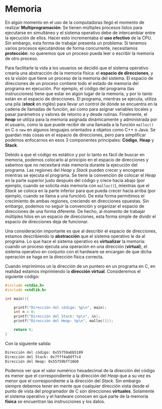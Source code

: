 # Memoria

En algún momento en el uso de la computadoras llegó el momento de realizar **Multiprogramación**: Se tienen múltiples procesos listos para ejecutarse en simultáneo y el sistema operativo debe de intercambiar entre la ejecución de ellos. Hacer esto incrementaba el **uso efectivo** de la CPU. Sin embargo, esta forma de trabajar presenta un problema: Si tenemos varios procesos ejecutándose de forma concurrente, necesitamos **protección**: no queremos que un proceso pueda leer o escribir la memoria de otro proceso.

Para facilitarle la vida a los usuarios se decidió que el sistema operativo crearía una abstracción de la memoria física: el **espacio de direcciones**, y es la visión que tiene un proceso de la memoria del sistema. El espacio de direcciones de un proceso contiene todo el estado de memoria del programa en ejecución. Por ejemplo, el código del programa (las instrucciones) tiene que estar en algún lugar de la memoria, y por lo tanto están en el espacio de direcciones. El programa, mientras se ejecuta, utiliza una pila (***stack*** en inglés) para llevar un control de dónde se encuentra en la cadena de llamadas de función, así como para asignar variables locales y pasar parámetros y valores de retorno a y desde rutinas. Finalmente, el ***heap*** se utiliza para la memoria asignada dinámicamente y administrada por el usuario, como la que puede recibir de una llamada a la función `malloc()` en C o `new` en algunos lenguajes orientados a objetos como C++ o Java. Se guardan más cosas en el espacio de direcciones, pero para simplificar podemos enfocarnos en esos 3 componentes principales: **Código**, **Heap** y **Stack**.

Debido a que el código es estático y por lo tanto es fácil de buscar en memoria, podemos colocarlo al principio en el espacio de direcciones y sabemos que no necesitará más memoria durante la ejecución del programa. Las regiones del *Heap* y *Stack* pueden crecer y encogerse mientras se ejecuta el programa. Se tiene la convención de colocar el *Heap* en la parte superior justo después del código y crece hacia abajo (por ejemplo, cuando se solicita más memoria con `malloc()`), mientras que el *Stack* se coloca en la parte inferior para que pueda crecer hacia arriba (por ejemplo, cuando se llama a una función). De esta forma permitimos el crecimiento de ambas regiones, creciendo en direcciones opuestas. Sin embargo, podemos no seguir la convención y organizar el espacio de direcciones de una forma diferente. De hecho, al momento de trabajar múltiples hilos en un espacio de direcciones, esta forma simple de dividir el espacio de direcciones deja de funcionar.

Una consideración importante es que al describir el espacio de direcciones, estamos describiendo la **abstracción** que el sistema operativo le da al programa. Lo que hace el sistema operativo es **virtualizar** la memoria: cuando un proceso ejecuta una operación en una dirección (**virtual**), el sistema operativo en conjunto con el hardware se encargan de que dicha operación se haga en la dirección física correcta.

Cuando imprimimos un la dirección de un puntero en un programa en C, en realidad estamos imprimiendo la **dirección virtual**. Consideremos el siguiente código:

```c
#include <stdio.h>
#include <stdlib.h>

int main(){

    printf("Dirección del código: %p\n", main);
    int n = 0;
    printf("Dirección del Stack: %p\n", &n);
    printf("Dirección del Heap: %p\n", malloc(1));

    return 0;
}
```
Con la siguiente salida:

```sh
Dirección del código: 0x55759a6b5189
Dirección del Stack: 0x7fff4a0df7c4
Dirección del Heap: 0x55759bff16b0
```

Podemos ver que el valor numérico hexadecimal de la dirección del código es menor que el correspondiente a la dirección del *Heap* que a su vez es menor que el correspondiente a la dirección del *Stack*. Sin embargo siempre debemos tener en mente que cualquier dirección vista desde el punto de vista del programador de C son direcciones **virtuales**. Solamente el sistema operativo y el hardware conocen en qué parte de la memoria **física** se encuentran las instrucciones y los datos.  